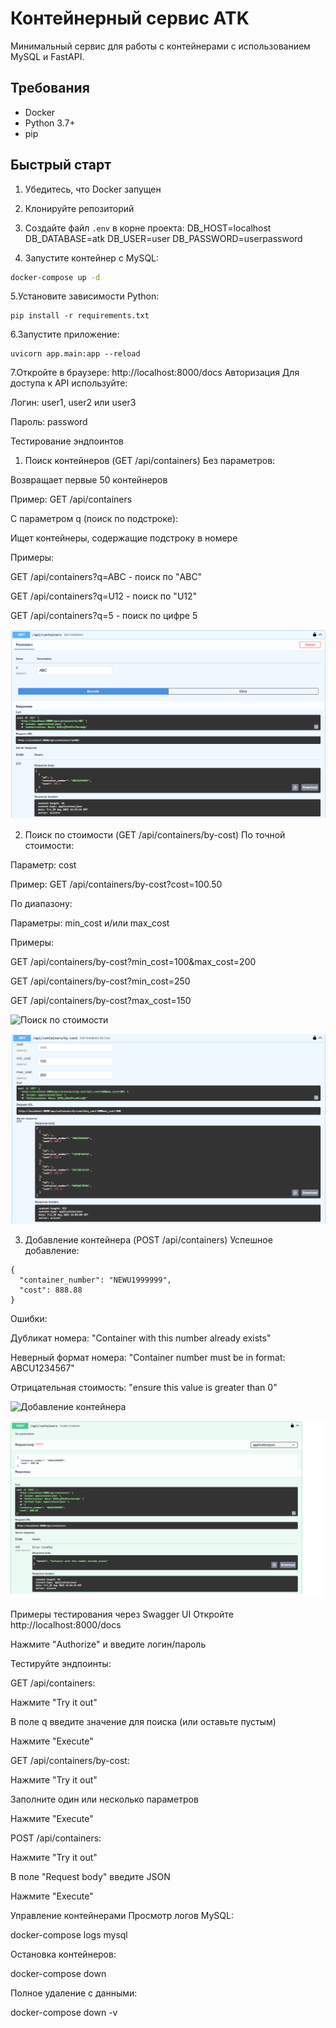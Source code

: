 # Контейнерный сервис ATK

Минимальный сервис для работы с контейнерами с использованием MySQL и FastAPI.

## Требования
- Docker
- Python 3.7+
- pip

## Быстрый старт

1. Убедитесь, что Docker запущен

2. Клонируйте репозиторий

3. Создайте файл `.env` в корне проекта:
DB_HOST=localhost
DB_DATABASE=atk
DB_USER=user
DB_PASSWORD=userpassword

4. Запустите контейнер с MySQL:
```bash
docker-compose up -d
```

5.Установите зависимости Python:
```
pip install -r requirements.txt
```
6.Запустите приложение:
```
uvicorn app.main:app --reload
```
7.Откройте в браузере: http://localhost:8000/docs
Авторизация
Для доступа к API используйте:

Логин: user1, user2 или user3

Пароль: password

Тестирование эндпоинтов
1. Поиск контейнеров (GET /api/containers)
Без параметров:

Возвращает первые 50 контейнеров

Пример: GET /api/containers

С параметром q (поиск по подстроке):

Ищет контейнеры, содержащие подстроку в номере

Примеры:

GET /api/containers?q=ABC - поиск по "ABC"

GET /api/containers?q=U12 - поиск по "U12"

GET /api/containers?q=5 - поиск по цифре 5

![Поиск по номеру](screenshots/search_by_number.png)

2. Поиск по стоимости (GET /api/containers/by-cost)
По точной стоимости:

Параметр: cost

Пример: GET /api/containers/by-cost?cost=100.50

По диапазону:

Параметры: min_cost и/или max_cost

Примеры:

GET /api/containers/by-cost?min_cost=100&max_cost=200

GET /api/containers/by-cost?min_cost=250

GET /api/containers/by-cost?max_cost=150

![Поиск по стоимости](screenshots/search_by_cost_exact.png)

![Поиск по диапазону](screenshots/search_by_cost_range.png)

3. Добавление контейнера (POST /api/containers)
Успешное добавление:
```
{
  "container_number": "NEWU1999999",
  "cost": 888.88
}
```
Ошибки:

Дубликат номера: "Container with this number already exists"

Неверный формат номера: "Container number must be in format: ABCU1234567"

Отрицательная стоимость: "ensure this value is greater than 0"

![Добавление контейнера](screenshots/add_container_success.png)

![Ошибка дубликата](screenshots/duplicate_error.png)

Примеры тестирования через Swagger UI
Откройте http://localhost:8000/docs

Нажмите "Authorize" и введите логин/пароль

Тестируйте эндпоинты:

GET /api/containers:

Нажмите "Try it out"

В поле q введите значение для поиска (или оставьте пустым)

Нажмите "Execute"

GET /api/containers/by-cost:

Нажмите "Try it out"

Заполните один или несколько параметров

Нажмите "Execute"

POST /api/containers:

Нажмите "Try it out"

В поле "Request body" введите JSON

Нажмите "Execute"

Управление контейнерами
Просмотр логов MySQL:

docker-compose logs mysql

Остановка контейнеров:

docker-compose down

Полное удаление с данными:

docker-compose down -v